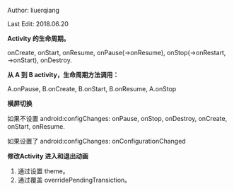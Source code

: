 Author: liuerqiang

Last Edit: 2018.06.20


**Activity 的生命周期。**

onCreate, onStart, onResume, onPause(->onResume), onStop(->onRestart, ->onStart), onDestroy.

**从 A 到 B activity，生命周期方法调用：**

A.onPause, B.onCreate, B.onStart, B.onResume, A.onStop

**横屏切换**

如果不设置 android:configChanges: onPause, onStop, onDestroy, onCreate, onStart, onResume.

如果设置了 android:configChanges: onConfigurationChanged

**修改Activity 进入和退出动画**

1. 通过设置 theme。
2. 通过覆盖 overridePendingTransiction。